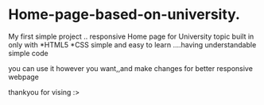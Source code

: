 # Home-page-based-on-university.



My first simple project ..
responsive Home page for University topic
built in only with
 *HTML5
 *CSS
simple and easy to learn ....having understandable  simple code 

you can use it however you want,,and make changes for better responsive webpage

thankyou for vising :>
 
